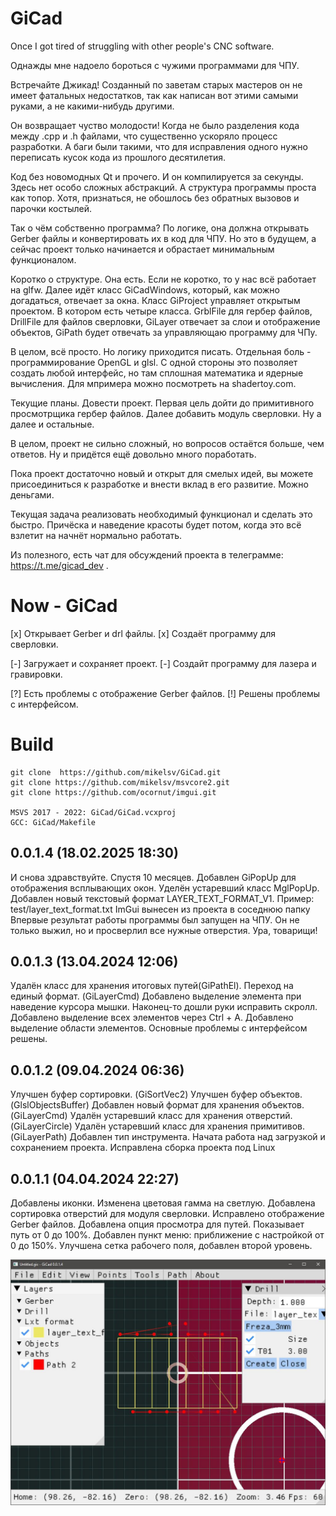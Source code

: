 # GiCad
Once I got tired of struggling with other people's CNC software.

Однажды мне надоело бороться с чужими программами для ЧПУ.

Встречайте Джикад! Созданный по заветам старых мастеров он не имеет фатальных недостатков, так как написан вот этими самыми руками, а не какими-нибудь другими.

Он возвращает чуство молодости! Когда не было разделения кода между .cpp и .h файлами, что существенно ускоряло процесс разработки. А баги были такими, что для исправления одного нужно переписать кусок кода из прошлого десятилетия.

Код без новомодных Qt и прочего. И он компилируется за секунды. Здесь нет особо сложных абстракций. А структура программы проста как топор. Хотя, признаться, не обошлось без обратных вызовов и парочки костылей.

Так о чём собственно программа? По логике, она должна открывать Gerber файлы и конвертировать их в код для ЧПУ. Но это в будущем, а сейчас проект только начинается и обрастает минимальным функционалом.

Коротко о структуре. Она есть. Если не коротко, то у нас всё работает на glfw. Далее идёт класс GiCadWindows, который, как можно догадаться, отвечает за окна. Класс GiProject управляет открытым проектом. В котором есть четыре класса. GrblFile для гербер файлов, DrillFile для файлов сверловки, GiLayer отвечает за слои и отображение объектов, GiPath будет отвечать за управляющаю программу для ЧПу.

В целом, всё просто. Но логику приходится писать. Отдельная боль - программирование OpenGL и glsl. С одной стороны это позволяет создать любой интерфейс, но там сплошная математика и ядерные вычисления. Для мпримера можно посмотреть на shadertoy.com.

Текущие планы. Довести проект. Первая цель дойти до примитивного просмотрщика гербер файлов. Далее добавить модуль сверловки. Ну а далее и остальные.

В целом, проект не сильно сложный, но вопросов остаётся больше, чем ответов. Ну и придётся ещё довольно много поработать.

Пока проект достаточно новый и открыт для смелых идей, вы можете присоединиться к разработке и внести вклад в его развитие. Можно деньгами.

Текущая задача реализовать необходимый функционал и сделать это быстро. Причёска и наведение красоты будет потом, когда это всё взлетит на начнёт нормально работать.

Из полезного, есть чат для обсуждений проекта в телеграмме: https://t.me/gicad_dev .

# Now - GiCad
[x] Открывает Gerber и drl файлы.
[x] Создаёт программу для сверловки.

[-] Загружает и сохраняет проект.
[-] Создайт программу для лазера и гравировки.

[?] Есть проблемы с отображение Gerber файлов.
[!] Решены проблемы с интерфейсом.

# Build
```
git clone  https://github.com/mikelsv/GiCad.git
git clone https://github.com/mikelsv/msvcore2.git
git clone https://github.com/ocornut/imgui.git

MSVS 2017 - 2022: GiCad/GiCad.vcxproj
GCC: GiCad/Makefile
```

## 0.0.1.4 (18.02.2025 18:30)
И снова здравствуйте. Спустя 10 месяцев.
Добавлен GiPopUp для отображения всплывающих окон.
Уделён устаревший класс MglPopUp.
Добавлен новый текстовый формат LAYER_TEXT_FORMAT_V1. Пример: test/layer_text_format.txt
ImGui вынесен из проекта в соседнюю папку
Впервые результат работы программы был запущен на ЧПУ. Он не только выжил, но и просверлил все нужные отверстия. Ура, товарищи!

## 0.0.1.3 (13.04.2024 12:06)
Удалён класс для хранения итоговых путей(GiPathEl). Переход на единый формат. (GiLayerCmd)
Добавлено выделение элемента при наведение курсора мышки.
Наконец-то дошли руки исправить скролл.
Добавлено выделение всех элементов через Ctrl + A.
Добавлено выделение области элементов.
Основные проблемы с интерфейсом решены.

## 0.0.1.2 (09.04.2024 06:36)
Улучшен буфер сортировки. (GiSortVec2)
Улучшен буфер объектов. (GlslObjectsBuffer)
Добавлен новый формат для хранения объектов. (GiLayerCmd)
Удалён устаревший класс для хранения отверстий. (GiLayerCircle)
Удалён устаревший класс для хранения примитивов. (GiLayerPath)
Добавлен тип инструмента.
Начата работа над загрузкой и сохранением проекта.
Исправлена сборка проекта под Linux

## 0.0.1.1 (04.04.2024 22:27)
Добавлены иконки.
Изменена цветовая гамма на светлую.
Добавлена сортировка отверстий для модуля сверловки.
Исправлено отображение Gerber файлов.
Добавлена опция просмотра для путей. Показывает путь от 0 до 100%.
Добавлен пункт меню: приближение с настройкой от 0 до 150%.
Улучшена сетка рабочего поля, добавлен второй уровень.

![GiCad](https://github.com/mikelsv/GiCad/blob/main/screenshot/gicad%200.0.1.4.jpg)
